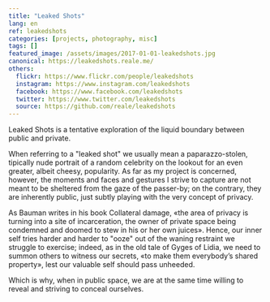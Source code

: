 ```yaml
---
title: "Leaked Shots"
lang: en
ref: leakedshots
categories: [projects, photography, misc]
tags: []
featured_image: /assets/images/2017-01-01-leakedshots.jpg
canonical: https://leakedshots.reale.me/
others:
  flickr: https://www.flickr.com/people/leakedshots
  instagram: https://www.instagram.com/leakedshots
  facebook: https://www.facebook.com/leakedshots
  twitter: https://www.twitter.com/leakedshots
  source: https://github.com/reale/leakedshots
---
```


Leaked Shots is a tentative exploration of the liquid boundary between public and private.

When referring to a "leaked shot" we usually mean a paparazzo-stolen, tipically nude portrait of a random celebrity on the lookout for an even greater, albeit cheesy, popularity. As far as my project is concerned, however, the moments and faces and gestures I strive to capture are not meant to be sheltered from the gaze of the passer-by; on the contrary, they are inherently public, just subtly playing with the very concept of privacy.

As Bauman writes in his book Collateral damage, «the area of privacy is turning into a site of incarceration, the owner of private space being condemned and doomed to stew in his or her own juices». Hence, our inner self tries harder and harder to "ooze" out of the waning restraint we struggle to exercise; indeed, as in the old tale of Gyges of Lidia, we need to summon others to witness our secrets, «to make them everybody’s shared property», lest our valuable self should pass unheeded.

Which is why, when in public space, we are at the same time willing to reveal and striving to conceal ourselves.
